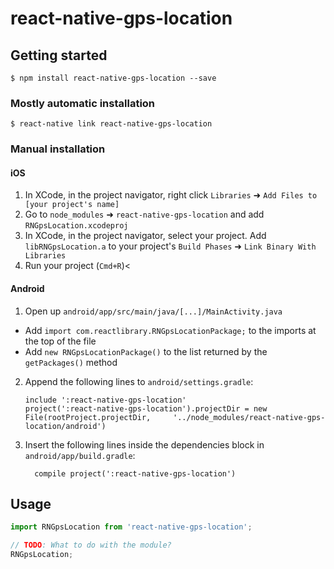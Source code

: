 
# react-native-gps-location

## Getting started

`$ npm install react-native-gps-location --save`

### Mostly automatic installation

`$ react-native link react-native-gps-location`

### Manual installation


#### iOS

1. In XCode, in the project navigator, right click `Libraries` ➜ `Add Files to [your project's name]`
2. Go to `node_modules` ➜ `react-native-gps-location` and add `RNGpsLocation.xcodeproj`
3. In XCode, in the project navigator, select your project. Add `libRNGpsLocation.a` to your project's `Build Phases` ➜ `Link Binary With Libraries`
4. Run your project (`Cmd+R`)<

#### Android

1. Open up `android/app/src/main/java/[...]/MainActivity.java`
  - Add `import com.reactlibrary.RNGpsLocationPackage;` to the imports at the top of the file
  - Add `new RNGpsLocationPackage()` to the list returned by the `getPackages()` method
2. Append the following lines to `android/settings.gradle`:
  	```
  	include ':react-native-gps-location'
  	project(':react-native-gps-location').projectDir = new File(rootProject.projectDir, 	'../node_modules/react-native-gps-location/android')
  	```
3. Insert the following lines inside the dependencies block in `android/app/build.gradle`:
  	```
      compile project(':react-native-gps-location')
  	```


## Usage
```javascript
import RNGpsLocation from 'react-native-gps-location';

// TODO: What to do with the module?
RNGpsLocation;
```
  